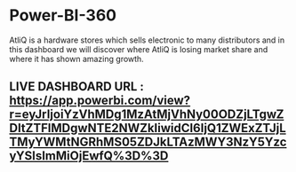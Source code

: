 # Power-BI-360
AtliQ is a hardware stores which sells electronic to many distributors and in this dashboard we will discover where AtliQ is losing market share and where it has shown amazing growth.

## LIVE DASHBOARD URL : https://app.powerbi.com/view?r=eyJrIjoiYzVhMDg1MzAtMjVhNy00ODZjLTgwZDItZTFlMDgwNTE2NWZkIiwidCI6IjQ1ZWExZTJjLTMyYWMtNGRhMS05ZDJkLTAzMWY3NzY5YzcyYSIsImMiOjEwfQ%3D%3D


